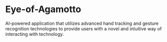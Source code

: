 # Eye-of-Agamotto
AI-powered application that utilizes advanced hand tracking and gesture recognition technologies to provide users with a novel and intuitive way of interacting with technology.
